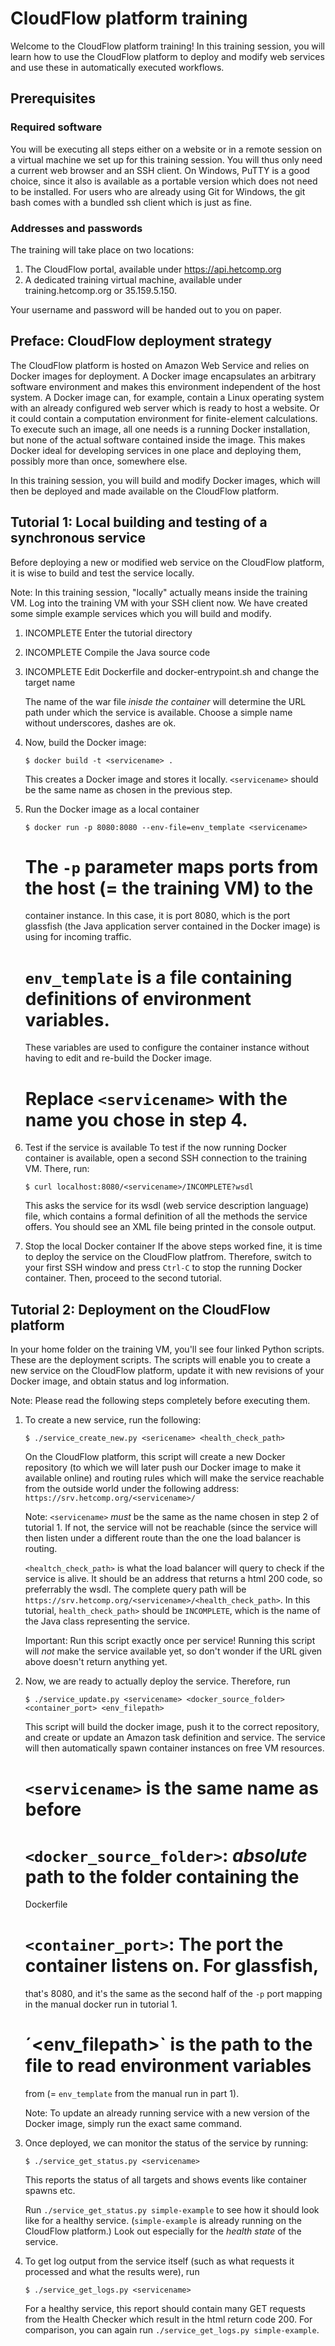 # CloudFlow platform training

Welcome to the CloudFlow platform training! In this training session, you will
learn how to use the CloudFlow platform to deploy and modify web services and
use these in automatically executed workflows.

## Prerequisites
### Required software
You will be executing all steps either on a website or in a remote session on
a virtual machine we set up for this training session. You will thus only need
a current web browser and an SSH client. On Windows, PuTTY is a good choice,
since it also is available as a portable version which does not need to be
installed. For users who are already using Git for Windows, the git bash
comes with a bundled ssh client which is just as fine.

### Addresses and passwords
The training will take place on two locations:
1. The CloudFlow portal, available under https://api.hetcomp.org
2. A dedicated training virtual machine, available under training.hetcomp.org or 35.159.5.150.

Your username and password will be handed out to you on paper.

## Preface: CloudFlow deployment strategy
The CloudFlow platform is hosted on Amazon Web Service and relies on Docker
images for deployment. A Docker image encapsulates an arbitrary software
environment and makes this environment independent of the host system. A Docker
image can, for example, contain a Linux operating system with an already
configured web server which is ready to host a website. Or it could contain a
computation environment for finite-element calculations. To execute such an
image, all one needs is a running Docker installation, but none of the actual
software contained inside the image. This makes Docker ideal for developing
services in one place and deploying them, possibly more than once, somewhere
else.

In this training session, you will build and modify Docker images, which will
then be deployed and made available on the CloudFlow platform.

## Tutorial 1: Local building and testing of a synchronous service
Before deploying a new or modified web service on the CloudFlow platform, it is
wise to build and test the service locally.

Note: In this training session, "locally" actually means inside the training
VM. Log into the training VM with your SSH client now. We have created some
simple example services which you will build and modify.

1. INCOMPLETE Enter the tutorial directory

2. INCOMPLETE Compile the Java source code

3. INCOMPLETE Edit Dockerfile and docker-entrypoint.sh and change the target
   name

   The name of the war file _inisde the container_ will determine the URL path
   under which the service is available. Choose a simple name without
   underscores, dashes are ok.

4. Now, build the Docker image:
   ```
   $ docker build -t <servicename> .
   ```
   This creates a Docker image and stores it locally.
   `<servicename>` should be the same name as chosen in the previous step.

5. Run the Docker image as a local container
   ```
   $ docker run -p 8080:8080 --env-file=env_template <servicename>
   ```
   # The `-p` parameter maps ports from the host (= the training VM) to the
     container instance. In this case, it is port 8080, which is the port
     glassfish (the Java application server contained in the Docker image) is
     using for incoming traffic.
   # `env_template` is a file containing definitions of environment variables.
     These variables are used to configure the container instance without having
     to edit and re-build the Docker image.
   # Replace `<servicename>` with the name you chose in step 4.

6. Test if the service is available
   To test if the now running Docker container is available, open a second SSH
   connection to the training VM. There, run:
   ```
   $ curl localhost:8080/<servicename>/INCOMPLETE?wsdl
   ```
   This asks the service for its wsdl (web service description language) file,
   which contains a formal definition of all the methods the service offers.
   You should see an XML file being printed in the console output.

7. Stop the local Docker container
   If the above steps worked fine, it is time to deploy the service on the
   CloudFlow platfrom. Therefore, switch to your first SSH window and press
   `Ctrl-C` to stop the running Docker container. Then, proceed to the second
   tutorial.


## Tutorial 2: Deployment on the CloudFlow platform
In your home folder on the training VM, you'll see four linked Python scripts.
These are the deployment scripts. The scripts will enable you to create a new
service on the CloudFlow platform, update it with new revisions of your Docker
image, and obtain status and log information.

Note: Please read the following steps completely before executing them.

1. To create a new service, run the following:
   ```
   $ ./service_create_new.py <sericename> <health_check_path>
   ```
   On the CloudFlow platform, this script will create a new Docker repository
   (to which we will later push our Docker image to make it available online)
   and routing rules which will make the service reachable from the outside 
   world under the following address: `https://srv.hetcomp.org/<servicename>/`

   Note: `<servicename>` _must_ be the same as the name chosen in step 2 of 
   tutorial 1. If not, the service will not be reachable (since the service
   will then listen under a different route than the one the load balancer is
   routing.
   
   `<healtch_check_path>` is what the load balancer will query to check if the
   service is alive. It should be an address that returns a html 200 code, so
   preferrably the wsdl. The complete query path will be
   `https://srv.hetcomp.org/<servicename>/<health_check_path>`. In this
   tutorial, `health_check_path>` should be `INCOMPLETE`, which is the name of
   the Java class representing the service.

   Important: Run this script exactly once per service! Running this script
   will _not_ make the service available yet, so don't wonder if the URL given
   above doesn't return anything yet.

2. Now, we are ready to actually deploy the service. Therefore, run
   ```
   $ ./service_update.py <servicename> <docker_source_folder> <container_port> <env_filepath>
   ```
   This script will build the docker image, push it to the correct repository,
   and create or update an Amazon task definition and service. The service will
   then automatically spawn container instances on free VM resources.

   # `<servicename>` is the same name as before
   # `<docker_source_folder>`: _absolute_ path to the folder containing the
     Dockerfile
   # `<container_port>`: The port the container listens on. For glassfish,
     that's 8080, and it's the same as the second half of the `-p` port mapping
     in the manual docker run in tutorial 1.
   # ´<env_filepath>` is the path to the file to read environment variables
     from (= `env_template` from the manual run in part 1).

   Note: To update an already running service with a new version of the Docker
   image, simply run the exact same command.

3. Once deployed, we can monitor the status of the service by running:
   ```
   $ ./service_get_status.py <servicename>
   ```
   This reports the status of all targets and shows events like container
   spawns etc.

   Run `./service_get_status.py simple-example` to see how it should look like
   for a healthy service. (`simple-example` is already running on the CloudFlow
   platform.) Look out especially for the _health state_ of the service.

5. To get log output from the service itself (such as what requests it processed
   and what the results were), run
   ```
   $ ./service_get_logs.py <servicename>
   ```
   For a healthy service, this report should contain many GET requests from the
   Health Checker which result in the html return code 200. For comparison, you
   can again run `./service_get_logs.py simple-example`.

